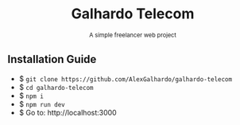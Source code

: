 <div align="center">
<h1 align="center">Galhardo Telecom</h1>
<small align="center">A simple freelancer web project</small>
</div>
</div>

## Installation Guide
- $ `git clone https://github.com/AlexGalhardo/galhardo-telecom`
- $ `cd galhardo-telecom`
- $ `npm i`
- $ `npm run dev`
- $ Go to: http://localhost:3000

